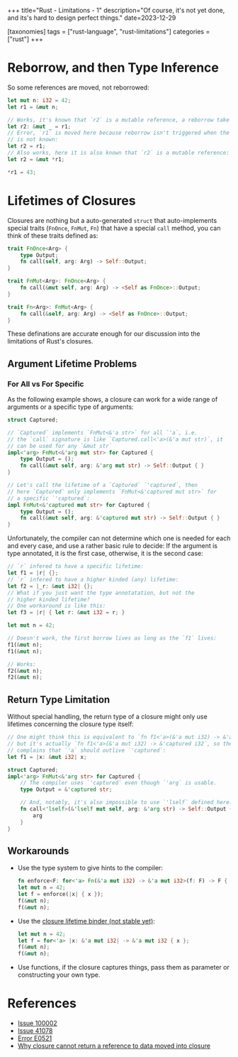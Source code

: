 +++
title="Rust - Limitations - 1"
description="Of course, it's not yet done, and its's hard to design perfect things."
date=2023-12-29

[taxonomies]
tags = ["rust-language", "rust-limitations"]
categories = ["rust"]
+++

# Reborrow, and then Type Inference

So some references are moved, not reborrowed:

```rust
let mut n: i32 = 42;
let r1 = &mut n;

// Works, it's known that `r2` is a mutable reference, a reborrow take places here:
let r2: &mut _ = r1;
// Error, `r1` is moved here because reborrow isn't triggered when the type of `r2`
// is not known:
let r2 = r1;
// Also works, here it is also known that `r2` is a mutable reference:
let r2 = &mut *r1;

*r1 = 43;
```

# Lifetimes of Closures

Closures are nothing but a auto-generated `struct` that auto-implements special traits
(`FnOnce`, `FnMut`, `Fn`) that have a special `call` method, you can think of these
traits defined as:

```rust
trait FnOnce<Arg> {
    type Output;
    fn call(self, arg: Arg) -> Self::Output;
}

trait FnMut<Arg>: FnOnce<Arg> {
    fn call(&mut self, arg: Arg) -> <Self as FnOnce>::Output;
}

trait Fn<Arg>: FnMut<Arg> {
    fn call(&self, arg: Arg) -> <Self as FnOnce>::Output;
}
```

These definations are accurate enough for our discussion into the limitations
of Rust's closures.

## Argument Lifetime Problems

### For All vs For Specific

As the following example shows, a closure can work for a wide range of
arguments or a specific type of arguments:

```rust
struct Captured;

// `Captured` implements `FnMut<&'a str>` for all `'a`, i.e.
// the `call` signature is like `Captured.call<'a>(&'a mut str)`, it
// can be used for any `&mut str`
impl<'arg> FnMut<&'arg mut str> for Captured {
    type Output = ();
    fn call(&mut self, arg: &'arg mut str) -> Self::Output { }
}

// Let's call the lifetime of a `Captured` `'captured`, then
// here `Captured` only implements `FnMut<&'captured mut str>` for
// a specific `'captured`:
impl FnMut<&'captured mut str> for Captured {
    type Output = ();
    fn call(&mut self, arg: &'captured mut str) -> Self::Output { }
}
```

Unfortunately, the compiler can not determine which one is needed for each
and every case, and use a rather basic rule to decide:
If the argument is type annotated, it is the first case, otherwise, it is the
second case:

```rust
// `r` infered to have a specific lifetime:
let f1 = |r| {};
// `r` infered to have a higher kinded (any) lifetime:
let f2 = |_r: &mut i32| {};
// What if you just want the type annotatation, but not the
// higher kinded lifetime?
// One workaround is like this:
let f3 = |r| { let r: &mut i32 = r; }

let mut n = 42;

// Doesn't work, the first borrow lives as long as the `f1` lives:
f1(&mut n);
f1(&mut n);

// Works:
f2(&mut n);
f2(&mut n);
```

## Return Type Limitation

Without special handling, the return type of a closure might only use lifetimes concerning
the closure type itself:

```rust
// One might think this is equivalent to `fn f1<'a>(&'a mut i32) -> &'a mut i32`,
// but it's actually `fn f1<'a>(&'a mut i32) -> &'captured i32`, so the compiler
// complains that `'a` should outlive `'captured`:
let f1 = |x: &mut i32| x;

struct Captured;
impl<'arg> FnMut<&'arg str> for Captured {
    // The compiler uses `'captured` even though `'arg` is usable.
    type Output = &'captured str;

    // And, notably, it's also impossible to use `'lself` defined here.
    fn call<'lself>(&'lself mut self, arg: &'arg str) -> Self::Output {
        arg
    }
}
```

## Workarounds

- Use the type system to give hints to the compiler:
  ```rust
  fn enforce<F: for<'a> Fn(&'a mut i32) -> &'a mut i32>(f: F) -> F { f }
  let mut n = 42;
  let f = enforce(|x| { x });
  f(&mut n);
  f(&mut n);
  ```
- Use the [closure lifetime binder (not stable yet)](https://rust-lang.github.io/rfcs/3216-closure-lifetime-binder.html):
  ```rust
  let mut n = 42;
  let f = for<'a> |x: &'a mut i32| -> &'a mut i32 { x };
  f(&mut n);
  f(&mut n);
  ```
- Use functions, if the closure captures things, pass them as parameter or
  constructing your own type.

# References

- [Issue 100002](https://github.com/rust-lang/rust/issues/100002)
- [Issue 41078](https://github.com/rust-lang/rust/issues/41078#issuecomment-293646723)
- [Error E0521](https://doc.rust-lang.org/stable/error_codes/E0521.html#error-code-e0521)
- [Why closure cannot return a reference to data moved into closure](https://users.rust-lang.org/t/why-closure-cannot-return-a-reference-to-data-moved-into-closure/72655)
